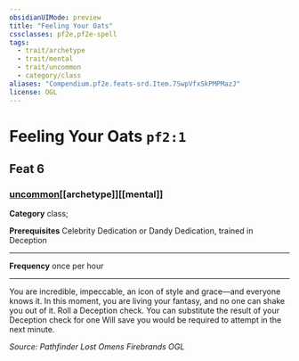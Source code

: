 ```yaml
---
obsidianUIMode: preview
title: "Feeling Your Oats"
cssclasses: pf2e,pf2e-spell
tags:
  - trait/archetype
  - trait/mental
  - trait/uncommon
  - category/class
aliases: "Compendium.pf2e.feats-srd.Item.7SwpVfxSkPMPMazJ"
license: OGL
---
```

# Feeling Your Oats `pf2:1`
## Feat 6
### [uncommon](uncommon "Uncommon Rarity Trait")[[archetype]][[mental]]

**Category** class; 



**Prerequisites** Celebrity Dedication or Dandy Dedication, trained in Deception
* * *
**Frequency** once per hour

* * *

You are incredible, impeccable, an icon of style and grace—and everyone knows it. In this moment, you are living your fantasy, and no one can shake you out of it. Roll a Deception check. You can substitute the result of your Deception check for one Will save you would be required to attempt in the next minute.

*Source: Pathfinder Lost Omens Firebrands*
*OGL*